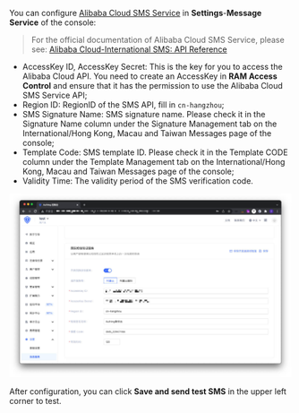 You can configure [Alibaba Cloud SMS Service](https://dysms.console.aliyun.com/) in **Settings**-**Message Service** of the console:

> For the official documentation of Alibaba Cloud SMS Service, please see: [Alibaba Cloud-International SMS: API Reference](https://help.aliyun.com/document_detail/101300.html)

- AccessKey ID, AccessKey Secret: This is the key for you to access the Alibaba Cloud API. You need to create an AccessKey in **RAM Access Control** and ensure that it has the permission to use the Alibaba Cloud SMS Service API;
- Region ID: RegionID of the SMS API, fill in `cn-hangzhou`;
- SMS Signature Name: SMS signature name. Please check it in the Signature Name column under the Signature Management tab on the International/Hong Kong, Macau and Taiwan Messages page of the console;
- Template Code: SMS template ID. Please check it in the Template CODE column under the Template Management tab on the International/Hong Kong, Macau and Taiwan Messages page of the console;
- Validity Time: The validity period of the SMS verification code.

![](./images/Xnip2021-12-08_14-59-59.jpg)

After configuration, you can click **Save and send test SMS** in the upper left corner to test.
